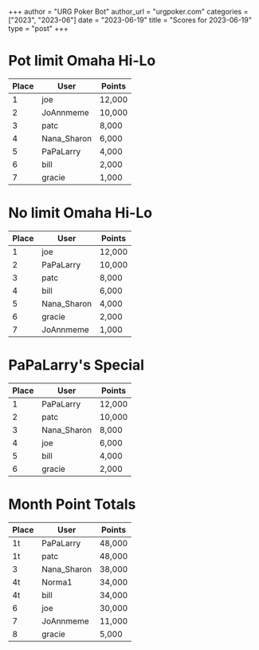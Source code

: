 +++
author = "URG Poker Bot"
author_url = "urgpoker.com"
categories = ["2023", "2023-06"]
date = "2023-06-19"
title = "Scores for 2023-06-19"
type = "post"
+++
# Pot limit Omaha Hi-Lo

| Place | User | Points |
|-------|------|--------|
| 1 | joe | 12,000 |
| 2 | JoAnnmeme | 10,000 |
| 3 | patc | 8,000 |
| 4 | Nana_Sharon | 6,000 |
| 5 | PaPaLarry | 4,000 |
| 6 | bill | 2,000 |
| 7 | gracie | 1,000 |

# No limit Omaha Hi-Lo

| Place | User | Points |
|-------|------|--------|
| 1 | joe | 12,000 |
| 2 | PaPaLarry | 10,000 |
| 3 | patc | 8,000 |
| 4 | bill | 6,000 |
| 5 | Nana_Sharon | 4,000 |
| 6 | gracie | 2,000 |
| 7 | JoAnnmeme | 1,000 |

# PaPaLarry's Special

| Place | User | Points |
|-------|------|--------|
| 1 | PaPaLarry | 12,000 |
| 2 | patc | 10,000 |
| 3 | Nana_Sharon | 8,000 |
| 4 | joe | 6,000 |
| 5 | bill | 4,000 |
| 6 | gracie | 2,000 |

# Month Point Totals

| Place | User | Points |
|-------|------|--------|
| 1t | PaPaLarry | 48,000 |
| 1t | patc | 48,000 |
| 3 | Nana_Sharon | 38,000 |
| 4t | Norma1 | 34,000 |
| 4t | bill | 34,000 |
| 6 | joe | 30,000 |
| 7 | JoAnnmeme | 11,000 |
| 8 | gracie | 5,000 |
